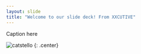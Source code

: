 ```yaml
---
layout: slide
title: "Welcome to our slide deck! From XXCUTIVE"  
---
```


Caption here

![catstello](https://octodex.github.com/images/catstello.png)
{: .center}
